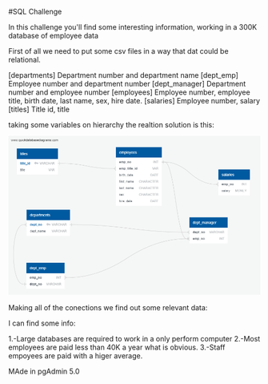 #SQL Challenge

In this challenge you'll find some interesting information, working in a 300K database of employee data

First of all we need to put some csv files in a way that dat could be relational.

[departments] Department number and department name
[dept_emp] Employee number and department number
[dept_manager] Department number and employee number
[employees] Employee number, employee title, birth date, last name, sex, hire date.
[salaries] Employee number, salary
[titles] Title id, title

taking some variables on hierarchy the realtion solution is this:

![relationaldata](https://github.com/greaterpablo/sql-challenge/blob/main/EmployeesDBD.png)


Making all of the conections we find out some relevant data:

I can find some info:

1.-Large databases are required to work in a only perform computer
2.-Most employees are paid less than 40K a year what is obvious.
3.-Staff empoyees are paid with a higer average.

MAde in pgAdmin 5.0
